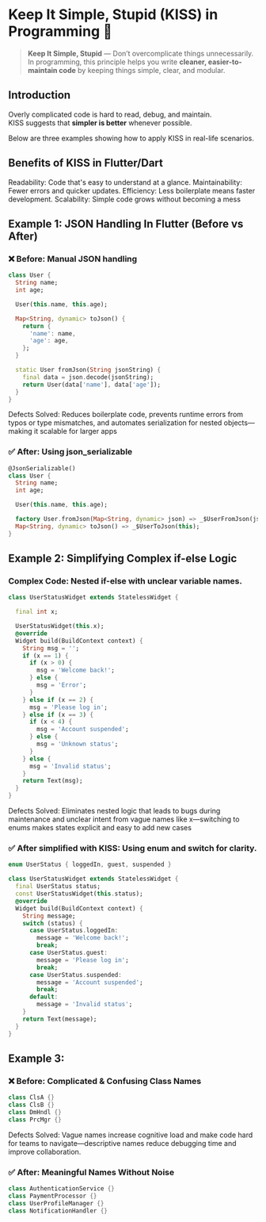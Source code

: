 # Keep It Simple, Stupid (KISS) in Programming 🚀

> **Keep It Simple, Stupid** — Don’t overcomplicate things unnecessarily.
In programming, this principle helps you write **cleaner, easier-to-maintain code** by keeping things simple, clear, and modular.


## Introduction

Overly complicated code is hard to read, debug, and maintain.  
KISS suggests that **simpler is better** whenever possible.

Below are three examples showing how to apply KISS in real-life scenarios.


## Benefits of KISS in Flutter/Dart

Readability: Code that's easy to understand at a glance.
Maintainability: Fewer errors and quicker updates.
Efficiency: Less boilerplate means faster development.
Scalability: Simple code grows without becoming a mess


## Example 1: JSON Handling In Flutter (Before vs After)

### ❌ Before: Manual JSON handling

```dart
class User {
  String name;
  int age;

  User(this.name, this.age);

  Map<String, dynamic> toJson() {
    return {
      'name': name,
      'age': age,
    };
  }

  static User fromJson(String jsonString) {
    final data = json.decode(jsonString);
    return User(data['name'], data['age']);
  }
}
```
Defects Solved: Reduces boilerplate code, prevents runtime errors from typos or type mismatches, and automates serialization for nested objects—making it scalable for larger apps

### ✅ After: Using json_serializable

```dart
@JsonSerializable()
class User {
  String name;
  int age;

  User(this.name, this.age);

  factory User.fromJson(Map<String, dynamic> json) => _$UserFromJson(json);
  Map<String, dynamic> toJson() => _$UserToJson(this);
}
```

## Example 2: Simplifying Complex if-else Logic

### Complex Code: Nested if-else with unclear variable names.

```dart
class UserStatusWidget extends StatelessWidget {

  final int x;

  UserStatusWidget(this.x);
  @override
  Widget build(BuildContext context) {
    String msg = '';
    if (x == 1) {
      if (x > 0) {
        msg = 'Welcome back!';
      } else {
        msg = 'Error';
      }
    } else if (x == 2) {
      msg = 'Please log in';
    } else if (x == 3) {
      if (x < 4) {
        msg = 'Account suspended';
      } else {
        msg = 'Unknown status';
      }
    } else {
      msg = 'Invalid status';
    }
    return Text(msg);
  }
}
```
Defects Solved: Eliminates nested logic that leads to bugs during maintenance and unclear intent from vague names like x—switching to enums makes states explicit and easy to add new cases

### ✅ After simplified with KISS: Using enum and switch for clarity.

```dart
enum UserStatus { loggedIn, guest, suspended }

class UserStatusWidget extends StatelessWidget {
  final UserStatus status;
  const UserStatusWidget(this.status);
  @override
  Widget build(BuildContext context) {
    String message;
    switch (status) {
      case UserStatus.loggedIn:
        message = 'Welcome back!';
        break;
      case UserStatus.guest:
        message = 'Please log in';
        break;
      case UserStatus.suspended:
        message = 'Account suspended';
        break;
      default:
        message = 'Invalid status';
    }
    return Text(message);
  }
}
```

## Example 3:

### ❌ Before: Complicated & Confusing Class Names

```dart
class ClsA {}
class ClsB {}
class DmHndl {}
class PrcMgr {}
```

Defects Solved: Vague names increase cognitive load and make code hard for teams to navigate—descriptive names reduce debugging time and improve collaboration.

### ✅ After: Meaningful Names Without Noise

```dart
class AuthenticationService {}
class PaymentProcessor {}
class UserProfileManager {}
class NotificationHandler {}
```
